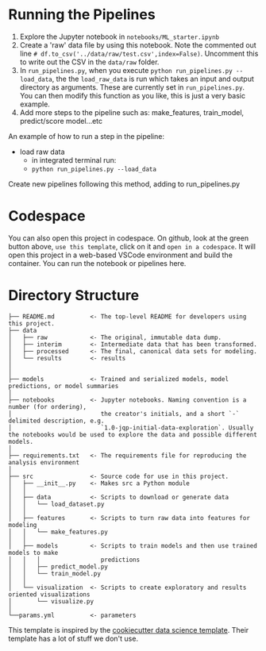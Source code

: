 # Running the Pipelines

1) Explore the Jupyter notebook in `notebooks/ML_starter.ipynb`
2) Create a 'raw' data file by using this notebook. Note the commented out line `# df.to_csv('../data/raw/test.csv',index=False)`. Uncomment this to write out the CSV in the `data/raw` folder.
3) In `run_pipelines.py`, when you execute `python run_pipelines.py --load_data`, the the  `load_raw_data` is run which takes an input and output directory as arguments. These are currently set in `run_pipelines.py`. You can then modify this function as you like, this is just a very basic example.
4) Add more steps to the pipeline such as: make_features, train_model, predict/score model...etc

An example of how to run a step in the pipeline: 
- load raw data
    - in integrated terminal run:
    - ```python run_pipelines.py --load_data```

Create new pipelines following this method, adding to run_pipelines.py

# Codespace 
You can also open this project in codespace. On github, look at the green button above, ```use this template```, click on it and ```open in a codespace```. It will open this project in a web-based VSCode environment and build the container. You can run the notebook or pipelines here.


# Directory Structure

```
├── README.md          <- The top-level README for developers using this project.
├── data
│   ├── raw            <- The original, immutable data dump.
│   ├── interim        <- Intermediate data that has been transformed.
│   ├── processed      <- The final, canonical data sets for modeling.
│   └── results        <- results
│
│
├── models             <- Trained and serialized models, model predictions, or model summaries
│
├── notebooks          <- Jupyter notebooks. Naming convention is a number (for ordering),
│                         the creator's initials, and a short `-` delimited description, e.g.
│                         `1.0-jqp-initial-data-exploration`. Usually the notebooks would be used to explore the data and possible different models.
│
├── requirements.txt   <- The requirements file for reproducing the analysis environment
│
├── src                <- Source code for use in this project.
│   ├── __init__.py    <- Makes src a Python module
│   │
│   ├── data           <- Scripts to download or generate data
│   │   └── load_dataset.py
│   │
│   ├── features       <- Scripts to turn raw data into features for modeling
│   │   └── make_features.py
│   │
│   ├── models         <- Scripts to train models and then use trained models to make
│   │   │                 predictions
│   │   ├── predict_model.py
│   │   └── train_model.py
│   │
│   └── visualization  <- Scripts to create exploratory and results oriented visualizations
│       └── visualize.py
│
└──params.yml          <- parameters 
```

This template is inspired by the [cookiecutter data science template](https://github.com/drivendata/cookiecutter-data-science). Their template has a lot of stuff we don't use. 